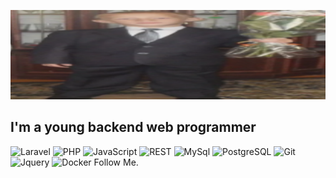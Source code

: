 [![Header](https://github.com/Wall4216/Wall4216/blob/main/assets/Wall.png)](https://vk.com/waall1642)

## I'm a young backend web programmer

![Laravel](https://img.shields.io/badge/-Laravel-00a2e8?style=for-the-badge&logo=laravel&logoColor=6600ff)
![PHP](https://img.shields.io/badge/-Php-black?style=for-the-badge&logo=php&logoColor=red)
![JavaScript](https://img.shields.io/badge/-JavaScript-blue?style=for-the-badge&logo=JavaScript&logoColor=orange)
![REST](https://img.shields.io/badge/-REST-yellow?style=for-the-badge&logo=REST&logoColor=blue)
![MySql](https://img.shields.io/badge/-MySql-green?style=for-the-badge&logo=Mysql&logoColor=white)
![PostgreSQL](https://img.shields.io/badge/-PostgreSQL-ffa420?style=for-the-badge&logo=PostgreSQL&logoColor=7cfc00)
![Git](https://img.shields.io/badge/-Git-953ba3?style=for-the-badge&logo=Git&logoColor=black)
![Jquery](https://img.shields.io/badge/-Jquery-c21010?style=for-the-badge&logo=Jquery&logoColor=12e319)
![Docker](https://img.shields.io/badge/-Docker-00a2e8?style=for-the-badge&logo=Docker&logoColor=4f0311)
Follow Me.
